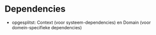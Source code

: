 # Dependencies

- opgesplitst: Context (voor systeem-dependencies) en Domain (voor domein-specifieke dependencies)
